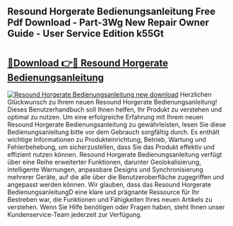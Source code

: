 ## Resound Horgerate Bedienungsanleitung Free Pdf Download - Part-3Wg New Repair Owner Guide - User Service Edition k55Gt

# <h2><a href="http://df4o50.blite.top/?on=Resound+Horgerate+Bedienungsanleitung">🔗Download 👉🔴 Resound Horgerate Bedienungsanleitung</a></h2>

[![Resound Horgerate Bedienungsanleitung new download](https://i.imgur.com/lujVjoI.png)](http://df4o50.blite.top/?on=Resound+Horgerate+Bedienungsanleitung)
Herzlichen Glückwunsch zu Ihrem neuen Resound Horgerate Bedienungsanleitung! Dieses Benutzerhandbuch soll Ihnen helfen, Ihr Produkt zu verstehen und optimal zu nutzen. Um eine erfolgreiche Erfahrung mit Ihrem neuen Resound Horgerate Bedienungsanleitung zu gewährleisten, lesen Sie diese Bedienungsanleitung bitte vor dem Gebrauch sorgfältig durch. Es enthält wichtige Informationen zu Produkteinrichtung, Betrieb, Wartung und Fehlerbehebung, um sicherzustellen, dass Sie das Produkt effektiv und effizient nutzen können. Resound Horgerate Bedienungsanleitung verfügt über eine Reihe erweiterter Funktionen, darunter Geolokalisierung, intelligente Warnungen, anpassbare Designs und Synchronisierung mehrerer Geräte, auf die alle über die Benutzeroberfläche zugegriffen und angepasst werden können. Wir glauben, dass das Resound Horgerate BedienungsanleitungD eine klare und prägnante Ressource für Ihr Bestreben war, die Funktionen und Fähigkeiten Ihres neuen Artikels zu verstehen. Wenn Sie Hilfe benötigen oder Fragen haben, steht Ihnen unser Kundenservice-Team jederzeit zur Verfügung.
